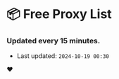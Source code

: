 # :package: Free Proxy List
### Updated every 15 minutes.

- Last updated: `2024-10-19 00:30`

:heart:
